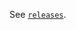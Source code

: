 <!--
Copyright 2022 Ocean Protocol Foundation
SPDX-License-Identifier: Apache-2.0
-->
See [`releases`](https://github.com/oceanprotocol/ocean.py/releases).
